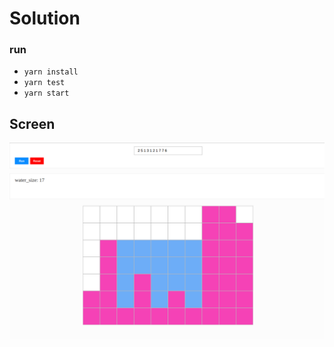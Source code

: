 # Solution

### run
- ``yarn install``
- ``yarn test``
- ``yarn start``

## Screen


![screen](./screen.png)
